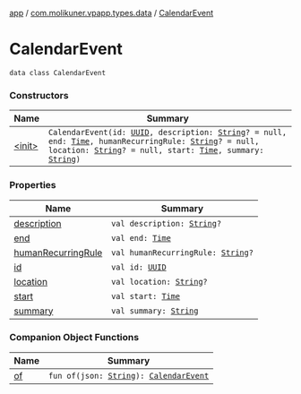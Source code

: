 [app](../../index.md) / [com.molikuner.vpapp.types.data](../index.md) / [CalendarEvent](./index.md)

# CalendarEvent

`data class CalendarEvent`

### Constructors

| Name | Summary |
|---|---|
| [&lt;init&gt;](-init-.md) | `CalendarEvent(id: `[`UUID`](../../com.molikuner.types/-u-u-i-d/index.md)`, description: `[`String`](https://kotlinlang.org/api/latest/jvm/stdlib/kotlin/-string/index.html)`? = null, end: `[`Time`](../../com.molikuner.types/-time/index.md)`, humanRecurringRule: `[`String`](https://kotlinlang.org/api/latest/jvm/stdlib/kotlin/-string/index.html)`? = null, location: `[`String`](https://kotlinlang.org/api/latest/jvm/stdlib/kotlin/-string/index.html)`? = null, start: `[`Time`](../../com.molikuner.types/-time/index.md)`, summary: `[`String`](https://kotlinlang.org/api/latest/jvm/stdlib/kotlin/-string/index.html)`)` |

### Properties

| Name | Summary |
|---|---|
| [description](description.md) | `val description: `[`String`](https://kotlinlang.org/api/latest/jvm/stdlib/kotlin/-string/index.html)`?` |
| [end](end.md) | `val end: `[`Time`](../../com.molikuner.types/-time/index.md) |
| [humanRecurringRule](human-recurring-rule.md) | `val humanRecurringRule: `[`String`](https://kotlinlang.org/api/latest/jvm/stdlib/kotlin/-string/index.html)`?` |
| [id](id.md) | `val id: `[`UUID`](../../com.molikuner.types/-u-u-i-d/index.md) |
| [location](location.md) | `val location: `[`String`](https://kotlinlang.org/api/latest/jvm/stdlib/kotlin/-string/index.html)`?` |
| [start](start.md) | `val start: `[`Time`](../../com.molikuner.types/-time/index.md) |
| [summary](summary.md) | `val summary: `[`String`](https://kotlinlang.org/api/latest/jvm/stdlib/kotlin/-string/index.html) |

### Companion Object Functions

| Name | Summary |
|---|---|
| [of](of.md) | `fun of(json: `[`String`](https://kotlinlang.org/api/latest/jvm/stdlib/kotlin/-string/index.html)`): `[`CalendarEvent`](./index.md) |
